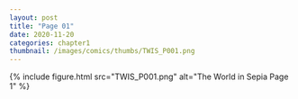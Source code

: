 ```yaml
---
layout: post
title: "Page 01"
date: 2020-11-20
categories: chapter1
thumbnail: /images/comics/thumbs/TWIS_P001.png
---
```

<!-- for comic rocket listing -->
<script>"DCURDlYP_eFT"</script>

{% include figure.html src="TWIS_P001.png" alt="The World in Sepia Page 1" %}
